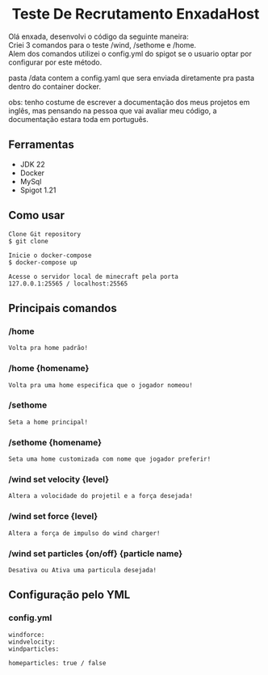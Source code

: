 <h1 align="center">Teste De Recrutamento EnxadaHost</h1>

Olá enxada, desenvolvi o código da seguinte maneira:<br/>
Criei 3 comandos para o teste /wind, /sethome e /home.<br/>
Alem dos comandos utilizei o config.yml do spigot se o usuario optar por configurar por este método.

pasta /data contem a config.yaml que sera enviada diretamente pra pasta dentro do container docker.

obs: tenho costume de escrever a documentação dos meus projetos em inglês, mas pensando
na pessoa que vai avaliar meu código, a documentação estara toda em português.

## Ferramentas
- JDK 22
- Docker
- MySql
- Spigot 1.21

## Como usar
```
Clone Git repository
$ git clone 
```

```
Inicie o docker-compose
$ docker-compose up
```

```
Acesse o servidor local de minecraft pela porta
127.0.0.1:25565 / localhost:25565
```
## Principais comandos
### /home
 `Volta pra home padrão!`
### /home {homename}
 `Volta pra uma home especifica que o jogador nomeou!`
### /sethome
 `Seta a home principal!`
### /sethome {homename}
 `Seta uma home customizada com nome que jogador preferir!`
### /wind set velocity {level}
 `Altera a volocidade do projetil e a força desejada!`
### /wind set force {level}
 `Altera a força de impulso do wind charger!`
### /wind set particles {on/off} {particle name}
 `Desativa ou Ativa uma particula desejada!`

## Configuração pelo YML

### config.yml
```
windforce:
windvelocity:
windparticles:

homeparticles: true / false
```
